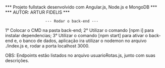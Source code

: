 *** Projeto fullstack desenvolvido com Angular.js, Node.js e MongoDB ***
                    *** AUTOR: ARTUR FIDELIS ***

                      --- Rodar o back-end ---

1° Colocar o CMD na pasta back-end;
2° Utilizar o comando [npm i] para instalar dependencias;
3° Utilizar o comando [npm start] para ativar o back-end e, o banco de dados,
   aplicação ira utilizar o nodemon no arquivo ./index.js e, rodar a porta localhost 3000.

OBS: Endpoints estão listados no arquivo usuarioRotas.js, junto com suas
   descrições.